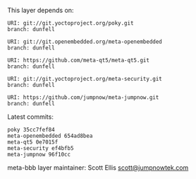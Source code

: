 This layer depends on:

    URI: git://git.yoctoproject.org/poky.git
    branch: dunfell

    URI: git://git.openembedded.org/meta-openembedded
    branch: dunfell

    URI: https://github.com/meta-qt5/meta-qt5.git
    branch: dunfell

    URI: git://git.yoctoproject.org/meta-security.git
    branch: dunfell

    URI: https://github.com/jumpnow/meta-jumpnow.git
    branch: dunfell


Latest commits:

    poky 35cc7fef84
    meta-openembedded 654ad8bea
    meta-qt5 0e7015f
    meta-security ef4bfb5
    meta-jumpnow 96f10cc


meta-bbb layer maintainer: Scott Ellis <scott@jumpnowtek.com>
